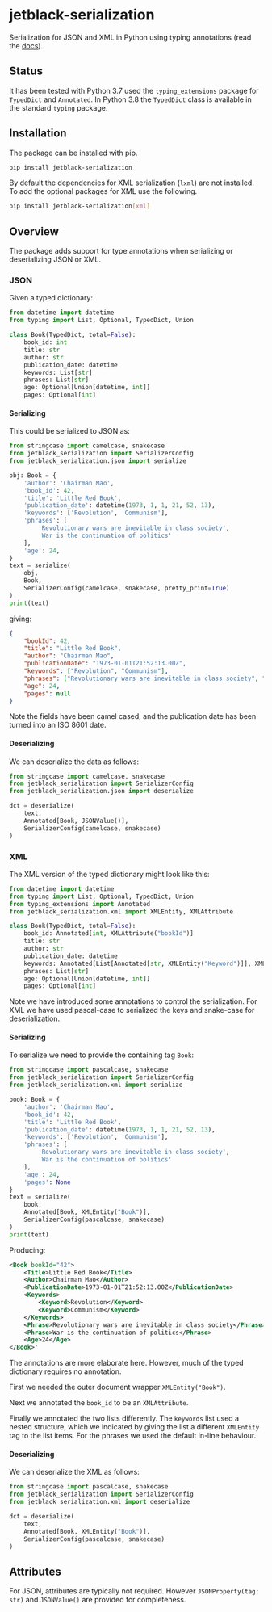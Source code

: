 # jetblack-serialization

Serialization for JSON and XML in Python using typing annotations
(read the [docs](https://rob-blackbourn.github.io/jetblack-serialization/)).

## Status

It has been tested with Python 3.7 used the `typing_extensions`
package for `TypedDict` and `Annotated`. In Python 3.8 the `TypedDict`
class is available in the standard `typing` package.

## Installation

The package can be installed with pip.

```bash
pip install jetblack-serialization
```

By default the dependencies for XML serialization (`lxml`) are not installed.
To add the optional packages for XML use the following.

```bash
pip install jetblack-serialization[xml]
```

## Overview

The package adds support for type annotations when serializing or deserializing
JSON or XML.

### JSON

Given a typed dictionary:

```python
from datetime import datetime
from typing import List, Optional, TypedDict, Union

class Book(TypedDict, total=False):
    book_id: int
    title: str
    author: str
    publication_date: datetime
    keywords: List[str]
    phrases: List[str]
    age: Optional[Union[datetime, int]]
    pages: Optional[int]
```

#### Serializing

This could be serialized to JSON as:

```python
from stringcase import camelcase, snakecase
from jetblack_serialization import SerializerConfig
from jetblack_serialization.json import serialize

obj: Book = {
    'author': 'Chairman Mao',
    'book_id': 42,
    'title': 'Little Red Book',
    'publication_date': datetime(1973, 1, 1, 21, 52, 13),
    'keywords': ['Revolution', 'Communism'],
    'phrases': [
        'Revolutionary wars are inevitable in class society',
        'War is the continuation of politics'
    ],
    'age': 24,
}
text = serialize(
    obj,
    Book,
    SerializerConfig(camelcase, snakecase, pretty_print=True)
)
print(text)
```

giving:

```json
{
    "bookId": 42,
    "title": "Little Red Book",
    "author": "Chairman Mao",
    "publicationDate": "1973-01-01T21:52:13.00Z",
    "keywords": ["Revolution", "Communism"],
    "phrases": ["Revolutionary wars are inevitable in class society", "War is the continuation of politics"],
    "age": 24,
    "pages": null
}
```

Note the fields have been camel cased, and the publication date has been turned
into an ISO 8601 date.

#### Deserializing

We can deserialize the data as follows:

```python
from stringcase import camelcase, snakecase
from jetblack_serialization import SerializerConfig
from jetblack_serialization.json import deserialize

dct = deserialize(
    text,
    Annotated[Book, JSONValue()],
    SerializerConfig(camelcase, snakecase)
)
```

### XML

The XML version of the typed dictionary might look like this:

```python
from datetime import datetime
from typing import List, Optional, TypedDict, Union
from typing_extensions import Annotated
from jetblack_serialization.xml import XMLEntity, XMLAttribute

class Book(TypedDict, total=False):
    book_id: Annotated[int, XMLAttribute("bookId")]
    title: str
    author: str
    publication_date: datetime
    keywords: Annotated[List[Annotated[str, XMLEntity("Keyword")]], XMLEntity("Keywords")]
    phrases: List[str]
    age: Optional[Union[datetime, int]]
    pages: Optional[int]
```

Note we have introduced some annotations to control the serialization.
For XML we have used pascal-case to serialized the keys and snake-case
for deserialization.

#### Serializing

To serialize we need to provide the containing tag `Book`:

```python
from stringcase import pascalcase, snakecase
from jetblack_serialization import SerializerConfig
from jetblack_serialization.xml import serialize

book: Book = {
    'author': 'Chairman Mao',
    'book_id': 42,
    'title': 'Little Red Book',
    'publication_date': datetime(1973, 1, 1, 21, 52, 13),
    'keywords': ['Revolution', 'Communism'],
    'phrases': [
        'Revolutionary wars are inevitable in class society',
        'War is the continuation of politics'
    ],
    'age': 24,
    'pages': None
}
text = serialize(
    book,
    Annotated[Book, XMLEntity("Book")],
    SerializerConfig(pascalcase, snakecase)
)
print(text)
```

Producing:

```xml
<Book bookId="42">
    <Title>Little Red Book</Title>
    <Author>Chairman Mao</Author>
    <PublicationDate>1973-01-01T21:52:13.00Z</PublicationDate>
    <Keywords>
        <Keyword>Revolution</Keyword>
        <Keyword>Communism</Keyword>
    </Keywords>
    <Phrase>Revolutionary wars are inevitable in class society</Phrase>
    <Phrase>War is the continuation of politics</Phrase>
    <Age>24</Age>
</Book>'
```

The annotations are more elaborate here. However, much of the typed dictionary
requires no annotation.

First we needed the outer document wrapper `XMLEntity("Book")`.

Next we annotated the `book_id` to be an `XMLAttribute`.

Finally we annotated the two lists differently. The `keywords` list used
a nested structure, which we indicated by giving the list a different
`XMLEntity` tag to the list items. For the phrases we used the default
in-line behaviour.

#### Deserializing

We can deserialize the XML as follows:

```python
from stringcase import pascalcase, snakecase
from jetblack_serialization import SerializerConfig
from jetblack_serialization.xml import deserialize

dct = deserialize(
    text,
    Annotated[Book, XMLEntity("Book")],
    SerializerConfig(pascalcase, snakecase)
)
```

## Attributes

For JSON, attributes are typically not required. However
`JSONProperty(tag: str)` and `JSONValue()` are provided for
completeness.
